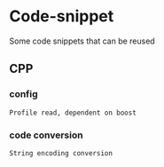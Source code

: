# Code-snippet
Some code snippets that can be reused

## CPP
### config
    Profile read, dependent on boost
### code conversion
	String encoding conversion
